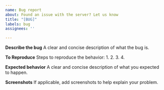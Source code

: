 ```yaml
---
name: Bug report
about: Found an issue with the server? Let us know
title: "[BUG]"
labels: bug
assignees: ''

---
```


**Describe the bug**
A clear and concise description of what the bug is.

**To Reproduce**
Steps to reproduce the behavior:
1.
2. 
3. 
4. 

**Expected behavior**
A clear and concise description of what you expected to happen.

**Screenshots**
If applicable, add screenshots to help explain your problem.
